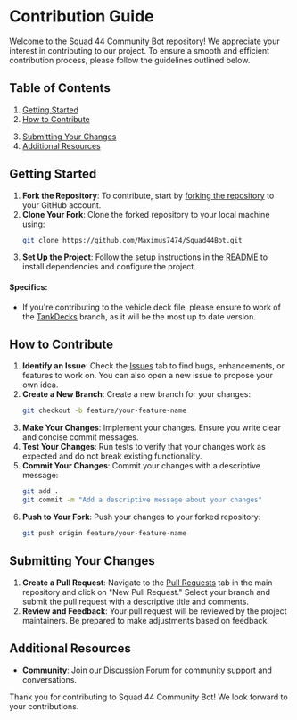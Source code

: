 # Contribution Guide

Welcome to the Squad 44 Community Bot repository! We appreciate your interest in contributing to our project. To ensure a smooth and efficient contribution process, please follow the guidelines outlined below.

## Table of Contents

1. [Getting Started](#getting-started)
2. [How to Contribute](#how-to-contribute)
<!-- 3. [Code of Conduct](#code-of-conduct) -->
<!-- 4. [Style Guide](#style-guide) -->
3. [Submitting Your Changes](#submitting-your-changes)
4. [Additional Resources](#additional-resources)

## Getting Started

1. **Fork the Repository**: To contribute, start by [forking the repository](https://github.com/Maximus7474/Squad44Bot/fork) to your GitHub account.
2. **Clone Your Fork**: Clone the forked repository to your local machine using:
   ```bash
   git clone https://github.com/Maximus7474/Squad44Bot.git
   ```
3. **Set Up the Project**: Follow the setup instructions in the [README](./README.md) to install dependencies and configure the project.

#### Specifics:
- If you're contributing to the vehicle deck file, please ensure to work of the [TankDecks](https://github.com/Maximus7474/Squad44Bot/tree/TankDecks) branch, as it will be the most up to date version.

## How to Contribute

1. **Identify an Issue**: Check the [Issues](https://github.com/Maximus7474/Squad44Bot/issues) tab to find bugs, enhancements, or features to work on. You can also open a new issue to propose your own idea.
2. **Create a New Branch**: Create a new branch for your changes:
   ```bash
   git checkout -b feature/your-feature-name
   ```
3. **Make Your Changes**: Implement your changes. Ensure you write clear and concise commit messages.
4. **Test Your Changes**: Run tests to verify that your changes work as expected and do not break existing functionality.
5. **Commit Your Changes**: Commit your changes with a descriptive message:
   ```bash
   git add .
   git commit -m "Add a descriptive message about your changes"
   ```
6. **Push to Your Fork**: Push your changes to your forked repository:
   ```bash
   git push origin feature/your-feature-name
   ```

## Submitting Your Changes

1. **Create a Pull Request**: Navigate to the [Pull Requests](https://github.com/Maximus7474/Squad44Bot/pulls) tab in the main repository and click on "New Pull Request." Select your branch and submit the pull request with a descriptive title and comments.
2. **Review and Feedback**: Your pull request will be reviewed by the project maintainers. Be prepared to make adjustments based on feedback.

<!-- ## Style Guide

To maintain consistency, follow our [Coding Style Guide](./STYLE_GUIDE.md). This includes guidelines for code formatting, naming conventions, and more. -->

## Additional Resources

<!-- - **Documentation**: Refer to the [Documentation](./docs/) for detailed information about the project. -->
- **Community**: Join our [Discussion Forum](https://github.com/Maximus7474/Squad44Bot/discussions) for community support and conversations.

Thank you for contributing to Squad 44 Community Bot! We look forward to your contributions.